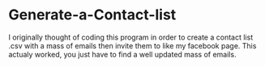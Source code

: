 # Generate-a-Contact-list
I originally thought of coding this program in order to create a contact list .csv with a mass of emails then invite them to like my facebook page. This actualy worked, you just have to find a well updated mass of emails.
